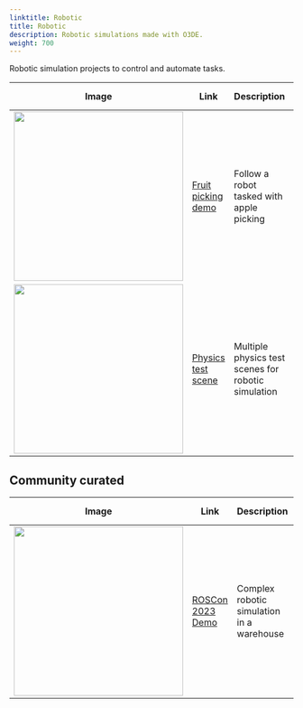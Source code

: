 ```yaml
---
linktitle: Robotic
title: Robotic
description: Robotic simulations made with O3DE.
weight: 700
---
```


Robotic simulation projects to control and automate tasks.

| Image | Link | Description | Last Updated |
| - | - | - | - |
| <img src="/images/learning-guide/samples/robotic/fruit-picking.png" width="300px" /> | [Fruit picking demo](https://github.com/o3de/ROSConDemo) | Follow a robot tasked with apple picking | N/A |
| <img src="/images/learning-guide/samples/robotic/physics-test-scene.png" width="300px" /> | [Physics test scene](https://github.com/o3de/o3de-physics-test-scene) | Multiple physics test scenes for robotic simulation | N/A |

## Community curated

| Image | Link | Description | Last Updated |
| - | - | - | - |
| <img src="/images/learning-guide/samples/robotic/roscon-2023.png" width="300px" /> | [ROSCon 2023 Demo](https://github.com/RobotecAI/ROSCon2023Demo) | Complex robotic simulation in a warehouse | N/A |
